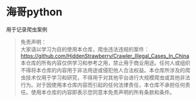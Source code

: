 # 海哥python
用于记录爬虫案例

> 免责声明：  
> 大家请以学习为目的使用本仓库，爬虫违法违规的案件：  
> https://github.com/HiddenStrawberry/Crawler_Illegal_Cases_In_China  
> 本仓库的所有内容仅供学习和参考之用，禁止用于商业用途。任何人或组织不得将本仓库的内容用于非法用途或侵犯他人合法权益。本仓库所涉及的爬虫技术仅用于学习和研究，不得用于对其他平台进行大规模爬虫或其他非法行为。对于因使用本仓库内容而引起的任何法律责任，本仓库不承担任何责任。使用本仓库的内容即表示您同意本免责声明的所有条款和条件。
> 

